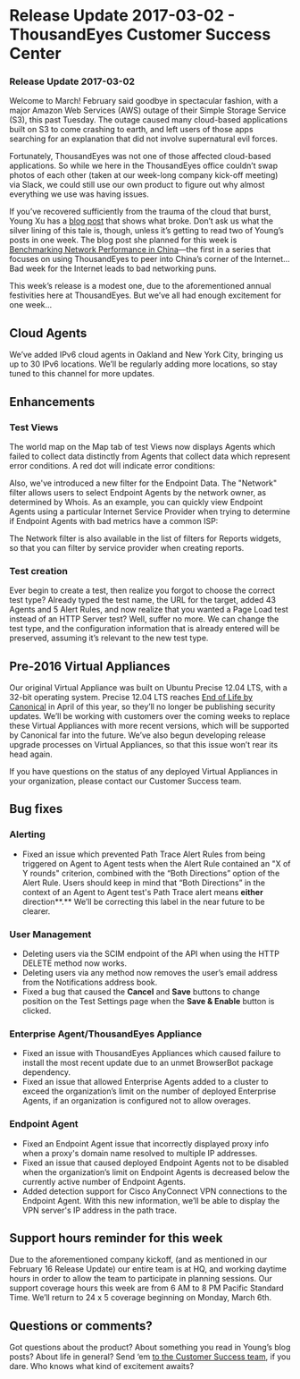 # Release Update 2017-03-02 - ThousandEyes Customer Success Center

### Release Update 2017-03-02

Welcome to March!  February said goodbye in spectacular fashion, with a major Amazon Web Services \(AWS\) outage of their Simple Storage Service \(S3\), this past Tuesday.  The outage caused many cloud-based applications built on S3 to come crashing to earth, and left users of those apps searching for an explanation that did not involve supernatural evil forces.

Fortunately, ThousandEyes was not one of those affected cloud-based applications.  So while we here in the ThousandEyes office couldn’t swap photos of each other \(taken at our week-long company kick-off meeting\) via Slack, we could still use our own product to figure out why almost everything we use was having issues.

If you’ve recovered sufficiently from the trauma of the cloud that burst, Young Xu has a [blog post](https://blog.thousandeyes.com/aws-s3-outage-likely-caused-by-internal-network-issue/) that shows what broke. Don’t ask us what the silver lining of this tale is, though, unless it’s getting to read two of Young’s posts in one week.  The blog post she planned for this week is [Benchmarking Network Performance in China](https://blog.thousandeyes.com/benchmarking-network-performance-china/)—the first in a series that focuses on using ThousandEyes to peer into China’s corner of the Internet…  Bad week for the Internet leads to bad networking puns.

This week’s release is a modest one, due to the aforementioned annual festivities here at ThousandEyes.  But we’ve all had enough excitement for one week…

## Cloud Agents

We’ve added IPv6 cloud agents in Oakland and New York City, bringing us up to 30 IPv6 locations.  We’ll be regularly adding more locations, so stay tuned to this channel for more updates.

## Enhancements

### Test Views

The world map on the Map tab of test Views now displays Agents which failed to collect data distinctly from Agents that collect data which represent error conditions. A red dot will indicate error conditions:  

Also, we've introduced a new filter for the Endpoint Data. The "Network" filter allows users to select Endpoint Agents by the network owner, as determined by Whois. As an example, you can quickly view Endpoint Agents using a particular Internet Service Provider when trying to determine if Endpoint Agents with bad metrics have a common ISP:

The Network filter is also available in the list of filters for Reports widgets, so that you can filter by service provider when creating reports.

### Test creation

Ever begin to create a test, then realize you forgot to choose the correct test type?  Already typed the test name, the URL for the target, added 43 Agents and 5 Alert Rules, and now realize that you wanted a Page Load test instead of an HTTP Server test?  Well, suffer no more.  We can change the test type, and the configuration information that is already entered will be preserved, assuming it’s relevant to the new test type.

## Pre-2016 Virtual Appliances

Our original Virtual Appliance was built on Ubuntu Precise 12.04 LTS, with a 32-bit operating system.  Precise 12.04 LTS reaches [End of Life by Canonical](https://wiki.ubuntu.com/Releases) in April of this year, so they’ll no longer be publishing security updates.  We’ll be working with customers over the coming weeks to replace these Virtual Appliances with more recent versions, which will be supported by Canonical far into the future.  We’ve also begun developing release upgrade processes on Virtual Appliances, so that this issue won’t rear its head again.

If you have questions on the status of any deployed Virtual Appliances in your organization, please contact our Customer Success team.

## Bug fixes

### Alerting

* Fixed an issue which prevented Path Trace Alert Rules from being triggered on Agent to Agent tests when the Alert Rule contained an "X of Y rounds" criterion, combined with the “Both Directions” option of the Alert Rule.  Users should keep in mind that “Both Directions” in the context of an Agent to Agent test's Path Trace alert means **either** direction**.**  We’ll be correcting this label in the near future to be clearer.

### User Management

* Deleting users via the SCIM endpoint of the API when using the HTTP DELETE method now works.
* Deleting users via any method now removes the user’s email address from the Notifications address book.
* Fixed a bug that caused the **Cancel** and **Save** buttons to change position on the Test Settings page when the **Save & Enable** button is clicked.

### Enterprise Agent/ThousandEyes Appliance

* Fixed an issue with ThousandEyes Appliances which caused failure to install the most recent update due to an unmet BrowserBot package dependency.
* Fixed an issue that allowed Enterprise Agents added to a cluster to exceed the organization’s limit on the number of deployed Enterprise Agents, if an organization is configured not to allow overages.

### Endpoint Agent

* Fixed an Endpoint Agent issue that incorrectly displayed proxy info when a proxy's domain name resolved to multiple IP addresses.
* Fixed an issue that caused deployed Endpoint Agents not to be disabled when the organization’s limit on Endpoint Agents is decreased below the currently active number of Endpoint Agents.  
* Added detection support for Cisco AnyConnect VPN connections to the Endpoint Agent.  With this new information, we’ll be able to display the VPN server's IP address in the path trace.

## Support hours reminder for this week

Due to the aforementioned company kickoff, \(and as mentioned in our February 16 Release Update\) our entire team is at HQ, and working daytime hours in order to allow the team to participate in planning sessions.  Our support coverage hours this week are from 6 AM to 8 PM Pacific Standard Time.  We’ll return to 24 x 5 coverage beginning on Monday, March 6th.

## Questions or comments?

Got questions about the product?  About something you read in Young’s blog posts?  About life in general?  Send ‘em [to the Customer Success team](mailto:support@thousandeyes.com), if you dare.  Who knows what kind of excitement awaits?

